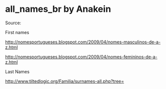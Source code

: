 # all_names_br   by Anakein

Source:  

First names

http://nomesportugueses.blogspot.com/2009/04/nomes-masculinos-de-a-z.html

http://nomesportugueses.blogspot.com/2009/04/nomes-femininos-de-a-z.html


Last Names

http://www.tiltedlogic.org/Familia/surnames-all.php?tree=
